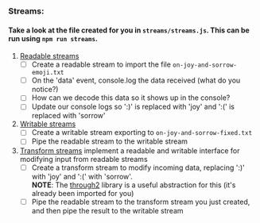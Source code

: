 ### Streams:

#### Take a look at the file created for you in `streams/streams.js`. This can be run using `npm run streams`.

1. [Readable streams](https://nodejs.org/api/stream.html#stream_readable_streams)
   - [ ] Create a readable stream to import the file `on-joy-and-sorrow-emoji.txt`
   - [ ] On the 'data' event, console.log the data received (what do you notice?)
   - [ ] How can we decode this data so it shows up in the console?
   - [ ] Update our console logs so ':)' is replaced with 'joy' and ':(' is replaced with 'sorrow'
2. [Writable streams](https://nodejs.org/api/stream.html#stream_writable_streams)
   - [ ] Create a writable stream exporting to `on-joy-and-sorrow-fixed.txt`
   - [ ] Pipe the readable stream to the writable stream
3. [Transform streams](https://nodejs.org/api/stream.html#stream_duplex_and_transform_streams) implement a readable and writable interface for modifying input from readable streams
   - [ ] Create a transform stream to modify incoming data, replacing ':)' with 'joy' and ':(' with 'sorrow'.  
          **NOTE**: The [through2](https://www.npmjs.com/package/through2) library is a useful abstraction for this (it's already been imported for you)
   - [ ] Pipe the readable stream to the transform stream you just created, and then pipe the result to the writable stream
